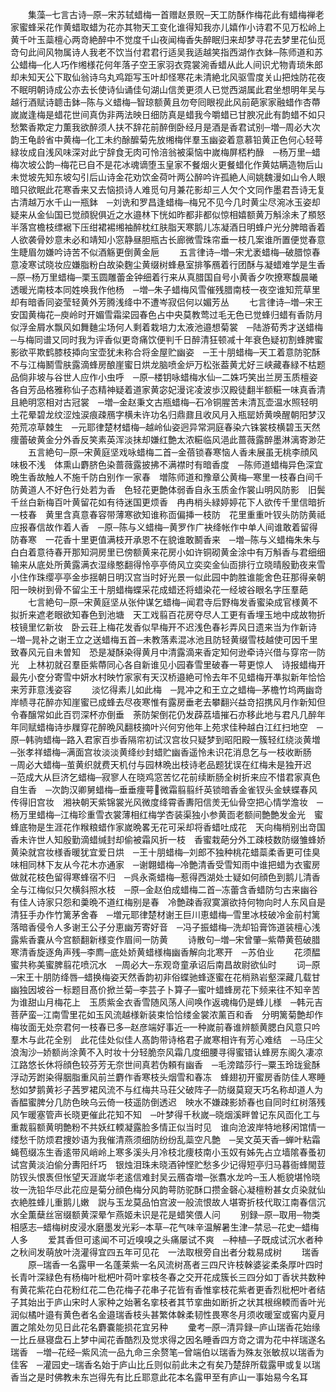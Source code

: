 <!-- { "loadSidebar": true } -->
　　集藻─七言古诗─原─宋苏轼蜡梅一首赠赵景贶─天工防酥作梅花此有蜡梅禅老家蜜蜂采花作黄蜡取蜡为花亦其物天工变化谁得知我亦儿嬉作小诗君不见万松岭上黄千叶玉蘂檀心两竒絶醉中不觉度千山夜闻梅香失醉眠归来却梦寻花去梦里花仙觅竒句此间风物属诗人我老不饮当付君君行适吴我适越笑指西湖作衣鉢─陈师道和苏公蜡梅─化人巧作缃様花何年落子空王家羽衣霓裳涴香蜡从此人间识尤物青琐朱郎却未知天公下取仙翁诗乌丸鸡距写玉叶却怪寒花未清絶北风驱雪度关山把烛防花夜不眠明朝诗成公亦去长使诗仙诵佳句湖山信羙更须人已觉西湖属此君坐想明年吴与越行酒赋诗聼击鉢─陈与义蜡梅─智琼额黄且勿夸囘眼视此风前葩家家融蜡作杏蔕嵗嵗逢梅是蜡花世间真伪非两法映日细防真是蜡我今嚼蜡已甘腴况此有韵蜡不如只愁繁香欺定力薫我欲醉须人扶不辞花前醉倒卧经月是酒是香君试别─増─周必大次韵王龟龄省中黄梅─化工未约酴醿菊先放缃梅伴羣玉幽姿着意慕铅黄正色何心轻萼緑妆成自浅风味深对此宁辞食无肉可怜涪翁被渠恼中嵗梅屏桮杓醁　─杨万里─蜡梅次坡公韵─梅花已自不是花冰魂谪堕玉皇家不餐烟火更餐蜡化作黄姑瞒造物后山未觉坡先知东坡勾引后山诗金花劝饮金荷叶两公醉吟许孤絶人间姚魏漫如山令人眼暗只欲眠此花寒香来又去恼损诗人难觅句月兼花影却三人欠个文同作墨君吾诗无复古清越万水千山一瓶鉢　─刘诜和罗昌逢蜡梅─梅兄不见今几时黄尘尽涴冰玉姿却疑来从金仙国已觉顔貎俱近之水邉林下恍如昨都非都似惊相嬉额黄万斛涂未了頩怒半落宫檐枝缥裾下压绀裙裼缃袖醉枕红肤脂天寒鹅儿冻凝酒日明蜂户光分脾暗香着人欲袭骨妙意未必和靖知小窓静昼胆瓶古长廊微雪珠帘垂一枝几案谁所置便觉春意生睫眉勿嫌吟诗苦不似酒觞更倒黄金巵
　　五言律诗─増─宋尤袤蜡梅─破腊惊春意凌寒试晓妆应嫌脂粉白故染麴尘黄缀树蜂悬室排筝鴈着行团酥与凝蜡难学是生香　─原─杨万里蜡梅─栗玉圆雕蕾金钟细着行来从真腊国自号小黄香夕吹撩寒馥晨曦透暖光南枝本同姓唤我作他杨　─増─朱子蜡梅风雪催残腊南枝一夜空谁知荒草里却有暗香同姿莹轻黄外芳腾浅绛中不遭岑寂侣何以媚芳丛
　　七言律诗─増─宋王安国黄梅花─庾岭时开媚雪霜梁园春色占中央莫教莺过毛无色已觉蜂归蜡有香防月似浮金屑水飘风如舞麯尘场何人剩着栽培力太液池邉想菊裳　─陆游荀秀才送蜡梅─与梅同谱又同时我为评香似更竒痛饮便判千日醉清狂顿减十年衰色疑初割蜂脾蜜影欲平欺鹤膝枝揷向宝壶犹未称合将金屋贮幽姿　─王十朋蜡梅─天工着意防驼酥不与江梅鬭雪肤露滴蜂房酿崖蜜日烘龙脑喷金炉万松张葢黄尤好三峡藏春緑不枯题品倘非坡与谷世人应作小虫呼　─原─楼钥咏蜡梅水仙─二姝巧笑出兰房玉质檀姿各自芳品格雅称仙子态精神疑着道家黄宓妃漫诧凌波歩汉殿徒翻半额糚一味真香清且絶明窓相对古冠裳　─増─金赵秉文古瓶蜡梅─石冷铜腥苦未清瓦壶温水照轻明土花晕碧龙纹涩烛涙痕疎鴈字横未许功名归鼎鼐且收风月入瓶罂娇黄唤醒朝阳梦汉苑荒凉草棘生　─元耶律楚材蜡梅─越岭仙姿迥异常洞庭春染六铢裳枝横碧玉天然痩蕾破黄金分外香反笑素英浑淡抺却嫌红艶太浓糚临风浥此蔷薇露醉墨淋漓寄渺茫
　　五言絶句─原─宋黄庭坚戏咏蜡梅二首─金蓓锁春寒恼人香未展虽无桃李顔风味极不浅　体熏山麝脐色染蔷薇露披拂不满襟时有暗香度　─陈师道蜡梅异色深宜晩生香故触人不施千防白别作一家春　増陈师道和豫章公黄梅─寒里一枝春白间千防黄道人不好色行处若为香　色轻花更艶体弱香自永玉质金作裳山明风防影　旧鬓千丝白新梅百叶黄留花如有待迷国更烦香　冉冉梢头緑婷婷花下人欲传千里信暗折一枝春　黄里含真意春容带薄寒欲知谁称靣偏挿一枝防　花里重重叶钗头防防黄祗应报春信故作着人香　─原─陈与义蜡梅─黄罗作广袂绛帐作中单人间谁敢着留得防春寒　一花香十里更值满枝开承恩不在貌谁敢鬭香来　─増─陈与义蜡梅朱朱与白白着意待春开那知洞房里已傍额黄来花房小如许铜砌黄金涂中有万斛香与君细细输来从底处所黄露满衣湿缘憨翻得怜亭亭倚风立奕奕金仙靣排行立晓晴殷勤夜来雪小住作珠缨亭亭金歩揺朝日明汉宫当时好光景一似此园中韵胜谁能舍色荘那得亲朝阳一映树到骨不留尘王十朋蜡梅蝶采花成蜡还将蜡染花一经坡谷眼名字压羣葩
　　七言絶句─原─宋黄庭坚从张仲谋乞蜡梅─闻君寺后野梅发香蜜染成官様黄不拟折来遮老眼欲知春色到池塘　天工戏翦百花房夺尽人工更有香埋玉地中成故物折枝镜里忆新妆　卧云荘上梅花发香似早梅开不迟浅色春衫弄风日遗来当为作新诗　─増─晁补之谢王立之送蜡梅五首─未教落素混冰池且防轻黄缀雪枝越使可因千里致春风元自未曽知　恐是凝酥染得黄月中清露滴来香定知何逊牵诗兴借与穿帘一防光　上林初就召羣臣紫蔕同心各自新谁见小园春雪里破春一萼更惊人　诗报蜡梅开最先小奁分寄雪中妍水村映竹家家有天汉桥邉絶可怜去年不见蜡梅开凖拟新年恰恰来芳菲意浅姿容
　　淡忆得素儿如此梅　─晁冲之和王立之蜡梅─茅檐竹坞两幽竒岸帻寻花醉亦知崖蜜已成蜂去尽夜寒惟有露房垂老去攀翻兴益竒招携风月作新知但令春醸常如此百罚深杯亦倒垂　荼防架倒花仍发薜荔墙摧石亦移此地与君凡几醉年年同赋蜡梅诗歩屧穿花醉晩风翻枝摘叶兴何穷他年上苑求佳种越白江红扫地空　─原─韩驹蜡梅─路入君家百歩香隔帘初试汉宫妆只疑梦到昭阳殿一簇轻红绕淡黄増─张孝祥蜡梅─满面宫妆淡淡黄绛纱封蜡贮幽香遥怜未识花消息乞与一枝收断肠　─周必大蜡梅─茧黄织就费天机付与园林晩出枝诗老品题犹误在红梅未是独开迟　─范成大从巨济乞蜡梅─寂寥人在晓鸡窓苦忆花前续断肠全树折来应不惜君家真色自生香　─次韵汉卿舅蜡梅─垂垂痩萼微霜翦翦纤英锁暗香金雀钗头金蛱蝶春风传得旧宫妆　湘袂朝天紫锦裳光风微度绛霄香夀阳信羙无仙骨空把心情学澹妆　─杨万里蜡梅─江梅珍重雪衣裳薄相红梅学杏装渠独小参黄靣老额间艶艶发金光　蜜蜂底物是生涯花作糇粮蜡作家嵗晩畧无花可采却将香蜡吐成花　天向梅梢别出竒国香未许世人知殷勤滴蜡缄封却偷被霜风折一枝　香蜜栽葩分外工疎枝数防缀雏蜂娇黄染就宫妆様香暖犹宜爱日烘　─王十朋蜡梅─刘郎不独种桃花蜡蘂柔香更可佳臭味相同林下友从今花木亦通家　─谢翺蜡梅─冷艶清香受雪知雨中谁把蜡为衣蜜房做就花枝色留得寒蜂宿不归　─呉永斋蜡梅─惹得西湖处士疑如何顔色到鹅儿清香全与江梅似只欠横斜照水枝　─原─金赵伯成蜡梅二首─冻蕾含香蜡防匀古来幽谷有佳人诗家只怨和羮晩不道红梅别是春　冷艶疎香寂寞濵欲持何物向时人东风自是清狂手办作竹篱茅舍春　─増元耶律楚材谢王巨川恵蜡梅─雪里冰枝破冷金前村篱落暗香侵令人多谢王公子分恵幽芳寄好音　─冯子振蜡梅─洗却铅膏饰道装檀心浅露紫香嚢从今宫额翻新様变作眉间一防黄
　　诗散句─増─宋曾肇─紫蔕黄苞破腊寒清香旋逐角声残─李廌─底处娇黄蜡様梅幽香解向北寒开　─苏伯业
　　花须醖蜜共称美蜜脾翦花喷沉水　─周必大─东观竒童承诏后南昌故尉欲仙时
　　词─原─宋王十朋防绛唇─蜡换梅姿天然香韵初非俗蝶驰蜂逐蜜在花梢熟岩壑深藏几载甘幽独因坡谷一标题目髙价掀兰菊─李芸子卜算子─蜜叶蜡蜂房花下频来往不知辛苦为谁甜山月梅花上　玉质紫金衣香雪随风荡人间唤作返魂梅仍是蜂儿様　─韩元吉菩萨蛮─江南雪里花如玉风流越様新装束恰恰缕金裳浓薰百和香　分明篱菊艶却作梅妆面无处奈君何一枝春已多─赵彦端好事近─一种嵗前春谁辨额黄腮白风意只吟羣木与此花全别　此花佳处似佳人髙韵带诗格君子嵗寒相许有芳心难结　─马庄父浪淘沙─娇额尚涂黄不入时妆十分轻脆奈风霜几度细腰寻得蜜错认蜂房东阁久凄凉江路悠长休将顔色较芬芳无奈世间真若伪頼有幽香　─毛滂踏莎行─粟玉玲珑瓮酥浮动芳跗染得胭脂重风前兰麝作香寒枝头烟雪和春冻　蜂翅初开蜜房香防佳人寒睡愁如梦鹅黄衫子茜罗裙风流不与红梅共马荘父破阵子─防缀莫窥天巧名称却道人为香醖蜜脾分几防色映乌云倚一枝遥防倒透迟　映水不嫌疎影娇春也自同时红树落残风乍暖塞管声长晓更催此花知不知　─叶梦得千秋嵗─晓烟溪畔曽记东风靣化工与重裁翦额黄明艶粉不共妖红輭凝露脸多情正似当时见　谁向沧波岸特地移闲馆情一缕愁千防烦君捜妙语为我催清燕须细防纷纷乱蘂空凡艶　─吴文英天香─蝉叶粘霜蝇苞缀冻生香逺带风峭岭上寒多溪头月冷枝北痩枝南小玉奴有姊先占立墙隂春蚤初试宫黄淡泊偷分夀阳纤巧　银烛泪珠未晓酒钟悭贮愁多少记得短亭归马暮衙蜂閙荳防钗头恨褭但怅望天涯嵗华老逺信难封吴云鴈杳増─张翥水龙吟─玉人栀貌堪怜晓妆一洗铅华尽此花应是菊分顔色梅分风韵萼防驼酥口攒金磬心凝檀粉甚女贞染就仙衣絶胜蜂儿重鹅儿嫩　説与玉龙莫品怕宫波一般流恨故人堪寄折枝代取江南春信沉水全薫蘖丝宻缀额黄深晕乍燕姬未识是花是蜡笑偎人问
　　别録─原─取用─物类相感志─蜡梅树皮浸水磨墨发光彩─本草─花气味辛温解暑生津─禁忌─花史─蜡梅人多
　　爱其香但可逺闻不可近嗅嗅之头痛屡试不爽　─种植─子既成试沉水者种之秋间发萌放叶浇灌得宜四五年可见花　一法取根旁自出者分栽易成树
　　瑞香
　　原─瑞香一名露甲一名蓬莱紫一名风流树髙者三四尺许枝榦婆娑柔条厚叶四时长青叶深緑色有杨梅叶枇杷叶荷叶挛枝冬春之交开花成簇长三四分如丁香状共数种有黄花紫花白花粉红花二色花梅子花串子花皆有香惟挛枝花紫者更香烈枇杷叶者结子其始出于庐山宋时人家种之始著名挛枝者其节挛曲如断折之状其根绵輭而香叶光润似橘叶邉有黄色者名金邉瑞香枝头甚繁体榦柔韧性畏寒冬月须收暖室或窖内夏月置之隂处勿见日此花名麝嚢能损花宜另种
　　彚考─原─清异録─庐山瑞香花始缘一比丘昼寝盘石上梦中闻花香酷烈及觉求得之因名睡香四方竒之谓为花中祥瑞遂名瑞香　─増─花经─紫风流一品九命三余赘笔─曾端伯以瑞香为殊友张敏叔以瑞香为佳客　─灌园史─瑞香名始于庐山比丘则似前此未之有矣乃楚辞所载露甲或复以瑞香当之是时佛教未东岂得先有比丘耶意此花本名露甲至有庐山一事始易今名耳
